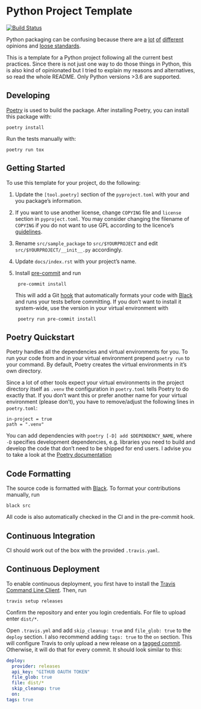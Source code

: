 # Python Project Template
[![Build Status](https://travis-ci.com/digital-bauhaus/python-project-template.svg?branch=master)](https://travis-ci.com/digital-bauhaus/python-project-template)

Python packaging can be confusing because there are
[a][borini] [lot][yeaw] [of][bernat] [different][smith] opinions and [loose
standards][pep518].

This is a template for a Python project following all the current best
practices. Since there is not just one way to do those things in Python, this
is also kind of opinionated but I tried to explain my reasons and alternatives,
so read the whole README.
Only Python versions >3.6 are supported.

## Developing

[Poetry](https://poetry.eustace.io/) is used to build the package. After
installing Poetry, you can install this package with:

    poetry install

Run the tests manually with:

    poetry run tox

## Getting Started

To use this template for your project, do the following:

1. Update the `[tool.poetry]` section of the `pyproject.toml` with your and you
   package’s information.
2. If you want to use another license, change `COPYING` file and `license`
   section in `pyproject.toml`. You may consider changing the filename of
   `COPYING` if you do not want to use GPL according to the licence’s
   [guidelines][so-licences].
3. Rename `src/sample_package` to `src/$YOURPROJECT` and edit
   `src/$YOURPROJECT/__init__.py` accordingly.
4. Update `docs/index.rst` with your project’s name.
5. Install [pre-commit][pre-commit] and run

        pre-commit install

   This will add a Git [hook][git-hooks] that automatically formats your code
   with [Black][black] and runs your tests before committing. If you don’t want
   to install it system-wide, use the version in your virtual environment with

        poetry run pre-commit install

## Poetry Quickstart

Poetry handles all the dependencies and virtual environments for you. To run
your code from and in your virtual environment prepend `poetry run` to your
command. By default, Poetry creates the virtual environments in it’s own
directory.

Since a lot of other tools expect your virtual environments in the project
directory itself as `.venv` the configuration in `poetry.toml` tells Poetry to
do exactly that. If you don’t want this or prefer another name for your virtual
environment (please don’t), you have to remove/adjust the following lines
in `poetry.toml`:

    in-project = true
    path = ".venv"

You can add dependencies with `poetry [-D] add $DEPENDENCY_NAME`, where `-D`
specifies development dependencies, e.g. libraries you need to build and
develop the code that don’t need to be shipped for end users. I advise you to
take a look at the [Poetry documentation][poetry documentation]

## Code Formatting

The source code is formatted with [Black][black].
To format your contributions manually, run

    black src

All code is also automatically checked in the CI and in the pre-commit hook.

## Continuous Integration

CI should work out of the box with the provided `.travis.yaml`.

## Continuous Deployment

To enable continuous deployment, you first have to install the
[Travis Command Line Client][travis-cli]. Then, run

    travis setup releases

Confirm the repository and enter you login credentials.
For file to upload enter `dist/*`.

Open `.travis.yml` and add `skip_cleanup: true` and `file_glob: true` to the
`deploy` section. I also recommend adding `tags: true` to the `on` section. This
will configure Travis to only upload a new release on a
[tagged commit][git-tag]. Otherwise, it will do that for every commit. It should
look similar to this:

```yaml
deploy:
  provider: releases
  api_key: "GITHUB OAUTH TOKEN"
  file_glob: true
  file: dist/*
  skip_cleanup: true
  on:
tags: true
```

[borini]: https://stefanoborini.com/current-status-of-python-packaging/
[yeaw]: https://dan.yeaw.me/posts/python-packaging-with-poetry-and-briefcase/
[bernat]: https://www.bernat.tech/pep-517-and-python-packaging/
[smith]: https://medium.com/@grassfedcode/goodbye-virtual-environments-b9f8115bc2b6
[pep518]: https://www.python.org/dev/peps/pep-0518/
[pre-commit]: https://pre-commit.com/
[git-hooks]: https://git-scm.com/book/en/v2/Customizing-Git-Git-Hooks
[poetry documentation]: https://python-poetry.org/docs/basic-usage/
[black]: https://github.com/python/black
[travis-cli]: https://github.com/travis-ci/travis.rb
[git-tag]: https://git-scm.com/book/en/v2/Git-Basics-Tagging
[so-licences]: https://stackoverflow.com/a/5678716
